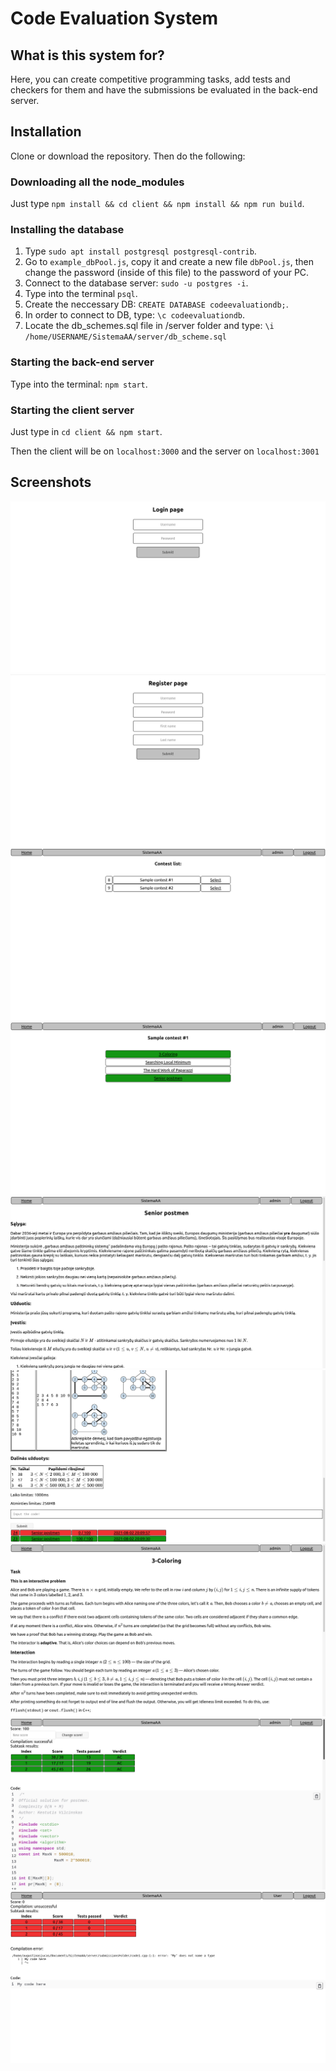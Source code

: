 # Code Evaluation System

## What is this system for?
Here, you can create competitive programming tasks, add tests and checkers for them and have the submissions be evaluated in the back-end server.

## Installation

Clone or download the repository. Then do the following:

### Downloading all the node_modules
Just type `npm install && cd client && npm install && npm run build`.


### Installing  the database
1. Type `sudo apt install postgresql postgresql-contrib`.
2. Go to `example_dbPool.js`, copy it and create a new file `dbPool.js`, then change the password (inside of this file) to the password of your PC.
3. Connect to the database server: `sudo -u postgres -i`.
4. Type into the terminal `psql`.
5. Create the neccessary DB: `CREATE DATABASE codeevaluationdb;`.
6. In order to connect to DB, type: `\c codeevaluationdb`.
7. Locate the db_schemes.sql file in /server folder and type: `\i /home/USERNAME/SistemaAA/server/db_scheme.sql`

### Starting the back-end server
Type into the terminal: `npm start`.

### Starting the client server
Just type in `cd client && npm start`.

Then the client will be on `localhost:3000` and the server on `localhost:3001`

## Screenshots
![](screenshots/1.png)
![](screenshots/2.png)
![](screenshots/3.png)
![](screenshots/4.png)
![](screenshots/5.png)
![](screenshots/6.png)
![](screenshots/7.png)
![](screenshots/8.png)
![](screenshots/9.png)

